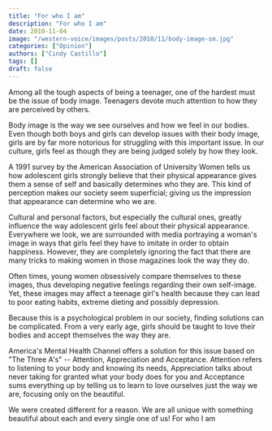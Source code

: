 ```yaml
---
title: "For who I am"
description: "For who I am"
date: 2010-11-04
image: "/western-voice/images/posts/2010/11/body-image-sm.jpg"
categories: ["Opinion"]
authors: ["Cindy Castillo"]
tags: []
draft: false
---
```

Among all the tough aspects of being a teenager, one of the hardest must be the issue of body image. Teenagers devote much attention to how they are perceived by others.

Body image is the way we see ourselves and how we feel in our bodies. Even though both boys and girls can develop issues with their body image, girls are by far more notorious for struggling with this important issue. In our culture, girls feel as though they are being judged solely by how they look.

A 1991 survey by the American Association of University Women tells us how adolescent girls strongly believe that their physical appearance gives them a sense of self and basically determines who they are. This kind of perception makes our society seem superficial; giving us the impression that appearance can determine who we are.

Cultural and personal factors, but especially the cultural ones, greatly influence the way adolescent girls feel about their physical appearance. Everywhere we look, we are surrounded with media portraying a woman's image in ways that girls feel they have to imitate in order to obtain happiness. However, they are completely ignoring the fact that there are many tricks to making women in those magazines look the way they do.

Often times, young women obsessively compare themselves to these images, thus developing negative feelings regarding their own self-image. Yet, these images may affect a teenage girl's health because they can lead to poor eating habits, extreme dieting and possibly depression.

Because this is a psychological problem in our society, finding solutions can be complicated. From a very early age, girls should be taught to love their bodies and accept themselves the way they are.

America's Mental Health Channel offers a solution for this issue based on "The Three A's" -- Attention, Appreciation and Acceptance. Attention refers to listening to your body and knowing its needs, Appreciation talks about never taking for granted what your body does for you and Acceptance sums everything up by telling us to learn to love ourselves just the way we are, focusing only on the beautiful.

We were created different for a reason. We are all unique with something beautiful about each and every single one of us! For who I am